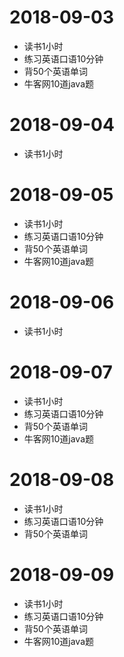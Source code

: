 
# 2018-09-03
* 读书1小时
* 练习英语口语10分钟
* 背50个英语单词
* 牛客网10道java题

# 2018-09-04
* 读书1小时

# 2018-09-05
* 读书1小时
* 练习英语口语10分钟
* 背50个英语单词
* 牛客网10道java题

# 2018-09-06
* 读书1小时

# 2018-09-07
* 读书1小时
* 练习英语口语10分钟
* 背50个英语单词
* 牛客网10道java题

# 2018-09-08
* 读书1小时
* 练习英语口语10分钟
* 背50个英语单词

# 2018-09-09
* 读书1小时
* 练习英语口语10分钟
* 背50个英语单词
* 牛客网10道java题
